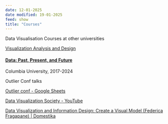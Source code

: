 ```yaml
---
date: 12-01-2025
date modified: 19-01-2025
feed: show
title: "Courses"
---
```


Data Visualisation Courses at other universities

[Visualization Analysis and Design](https://www.cs.ubc.ca/~tmm/vadbook/)

#### [Data: Past, Present, and Future](https://data-ppf.github.io/)

Columbia University, 2017-2024

Outlier Conf talks

[Outlier conf - Google Sheets](https://docs.google.com/spreadsheets/d/1xUwXG9bARS_jcujduEzXMUofIDczDsENnw6EFLQTMYI/edit)

[Data Visualization Society - YouTube](https://www.youtube.com/@DataVisualizationSociety/videos)

[Data Visualization and Information Design: Create a Visual Model (Federica Fragapane) | Domestika](https://www.domestika.org/en/courses/2495-data-visualization-and-information-design-create-a-visual-model)
